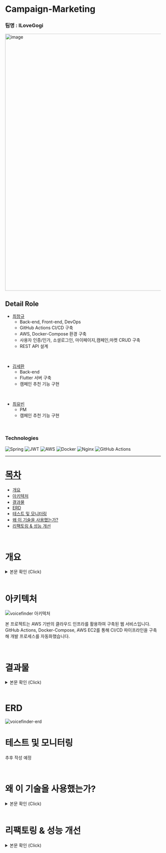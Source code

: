 # Campaign-Marketing


### 팀명 : ILoveGogi
<img width="832" alt="image" src="https://github.com/user-attachments/assets/76a30f13-7fa6-4995-93f0-44f4a2ba28fa">


## Detail Role <a name = "role"></a>
+ [최창규](https://github.com/kyle4293)
  - Back-end, Front-end, DevOps
  - GitHub Actions CI/CD 구축
  - AWS, Docker-Compose 환경 구축
  - 사용자 인증/인가, 소셜로그인, 마이페이지,캠페인,마켓 CRUD 구축
  - REST API 설계
  
<Br>

+ [김세환](https://github.com/sehwan24)
  - Back-end
  - Flutter 서버 구축
  - 캠페인 추천 기능 구현

<Br>

+ [최유빈](https://github.com/elenachoi26)
  - PM
  - 캠페인 추천 기능 구현

<Br>



### Technologies
![Spring](https://img.shields.io/badge/spring-%236DB33F.svg?style=for-the-badge&logo=spring&logoColor=white)
![JWT](https://img.shields.io/badge/JWT-black?style=for-the-badge&logo=JSON%20web%20tokens)
![AWS](https://img.shields.io/badge/AWS-%23FF9900.svg?style=for-the-badge&logo=amazon-aws&logoColor=white)
![Docker](https://img.shields.io/badge/docker-%230db7ed.svg?style=for-the-badge&logo=docker&logoColor=white)
![Nginx](https://img.shields.io/badge/nginx-%23009639.svg?style=for-the-badge&logo=nginx&logoColor=white)
![GitHub Actions](https://img.shields.io/badge/github%20actions-%232671E5.svg?style=for-the-badge&logo=githubactions&logoColor=white)



---

# [목차](#index) <a name = "index"></a>

- [개요](#outline)
- [아키텍처](#structure)
- [결과물](#outputs)
- [ERD](#erd)  
- [테스트 및 모니터링](#test)
- [왜 이 기술을 사용했는가?](#why)
- [리팩토링 & 성능 개선](#refactoring)

<br>

# 개요 <a name = "outline"></a>

<details>
   <summary> 본문 확인 (Click)</summary>
<br />
디지털 마케팅의 급부상과 함께, '체험단'의 개념은 소비자 경험을 통해 솔직하고 구체적인 리뷰를 생성하는 중요한 마케팅 전략으로 자리 잡고 있습니다.
본 프로젝트는 체험단 고객의 데이터를 기반으로 그들이 관심을 가질만한 점포를 상단에 노출시키는 추천 시스템을 통해 체험단 마케팅의 효과를 극대화하는 데 목적이 있습니다.

</details>


<br>

# 아키텍처  <a name = "structure"></a>
![voicefinder 아키텍처](https://github.com/user-attachments/assets/56e40f79-e574-44d4-a536-74367bf3567a)

본 프로젝트는 AWS 기반의 클라우드 인프라를 활용하여 구축된 웹 서비스입니다.
GitHub Actions, Docker-Compose, AWS EC2를 통해 CI/CD 파이프라인을 구축해 개발 프로세스를 자동화했습니다.

<br>

# 결과물  <a name = "outputs"></a>

<details>
   <summary> 본문 확인 (Click)</summary>
<br />

## VoiceFinder
### 메인페이지

<img width="357" alt="image" src="https://github.com/user-attachments/assets/edfa4c18-1b3f-4d4c-a80a-4c404efc7077">

<br>

### 로그인, 회원가입, 소셜로그인

<img width="368" alt="image" src="https://github.com/user-attachments/assets/e20d0140-5b77-4c35-9560-fb565b74f29c">
<br>
<img width="338" alt="image" src="https://github.com/user-attachments/assets/af367829-7800-4877-a0b8-d00bee124675">


<br>

### 캠페인 목록, 상세
<img width="340" alt="image" src="https://github.com/user-attachments/assets/b1854bd7-6399-4c35-bca9-16c3796023ea">

<br>

### 프로필, 프로필 수정

<img width="370" alt="image" src="https://github.com/user-attachments/assets/a8e4c290-afd2-4720-9733-715a92419424">

<br>

## 비즈 웹

### 메인 페이지
<img width="376" alt="image" src="https://github.com/user-attachments/assets/5cb7bce9-11a7-4f0d-8d85-17f8332ca3a9">

<br>

### 마켓, 캠페인 등록
<img width="376" alt="image" src="https://github.com/user-attachments/assets/a4b761a8-a9f2-4453-bc8b-cc196a2f01d5">

<br>

### 마켓 관리
<img width="376" alt="image" src="https://github.com/user-attachments/assets/d3059384-b236-46e4-8446-2e096566be2e">

<br>
</details>
<br>

# ERD <a name = "erd"></a>

![voicefinder-erd](https://github.com/user-attachments/assets/8fbc8d7f-17e9-4ed7-bb20-1229c841283f)
<br>

# 테스트 및 모니터링 <a name = "test"></a>

추후 작성 예정

<br>

# 왜 이 기술을 사용했는가? <a name = "why"></a>

<details>
   <summary> 본문 확인 (Click)</summary>
<br />

추후 보완 예정

## Refresh Token - Redis
Refresh Token을 구현하는 과정에서 구현 방식과 Token의 저장 위치에 관해 많은 고민을 했습니다.
Refresh Token을 클라이언트에 전송하지 않고 서버에만 저장하는 것이 더 안전하다고 생각했습니다. 
따라서 Acess Token은 클라이언트의 캐시에 저장하고 유효기간을 짧게 설정, 만료시 Redis에 저장되어 있는 Refresh Token을 이용해 유효하다면 토큰을 재발급하도록 구현했습니다. 

<br>

## 검색 기능 - Querydsl
Spring Data JPA 사용시 복잡한 로직의 경우 쿼리 문자열이 상당히 길어집니다.  
이러한 문제를 해결하기 위해 Querydsl을 도입해 동적인 쿼리 작성을 편리하게 할 수 있도록 했습니다.
또, 문자가 아닌 코드로 쿼리를 작성함으로써 컴파일 시점에 문법 오류를 쉽게 확인할 수 있었습니다.
특히 프로젝트에서 캠페인을 종료일이 얼마 안남은 순서대로 정렬하면서, 페이징과 검색 기능까지 수행하기 위해서는 Querydsl을 사용해야겠다는 생각이 들어서 해당 기술을 도입했습니다.
<br>

## GitHub Actions
CI/CD 파이프라인을 구축하기 위해 GitHub Actions를 사용했습니다. GitHub를 이용해 프로젝트를 진행하기 때문에 Main에 Push 하는 시점에서
파이프라인이 트리거 되도록 하여 코드의 통합과 배포 과정을 자동화했습니다.

</details>

<br>

# 리팩토링 & 성능 개선 <a name = "refactoring"></a>

<details>
   <summary> 본문 확인 (Click)</summary>
<br />

진행중
  
## 무중단 배포

## QueryDsl 성능 개선

## AOP

## 테스트 코드


</details>

